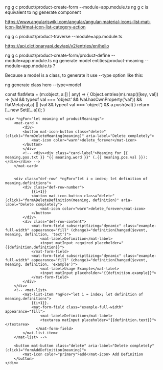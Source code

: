 ng g c product/product-create-form --module=app.module.ts 
ng g c is equivalent to ng generate component


https://www.angularjswiki.com/angular/angular-material-icons-list-mat-icon-list/#mat-icon-list-category-action


ng g c product/product-traverse --module=app.module.ts


https://api.dictionaryapi.dev/api/v2/entries/en/hello



ng g c product/product-create-form/product-define --module=app.module.ts
ng generate model entities/product-meaning --module=app.module.ts ?

Because a model is a class, to generate it use --type option like this:

ng generate class hero --type=model


const flatMeta = (m:object, a:[] | any) => {
Object.entries(m).map(([key, val]) => 
    (val && typeof val === 'object' && !val.hasOwnProperty('val')) && flatMeta(val,a) ||
    (val && typeof val === 'object') && a.push(val)
)
return [...new Set([...a])];
}



    <div *ngFor="let meaning of productMeanings">
        <mat-card >
            <div>
            <button mat-icon-button class="delete" (click)="formDeleteMeaning(meaning)" aria-label="Delete completely">
                <mat-icon color="warn">delete_forever</mat-icon>
            </button>
            </div>
            <!-- <div><div class="card-label">Meaning for {{ meaning.pos.txt }} "{{ meaning.word }}" (.{{ meaning.pos.val }}):</div></div> -->
        </mat-card>


        <div class="def-row" *ngFor="let i = index; let definition of meaning.definitions">
            <div class="def-row-number">
                {{i+1}}
                <button mat-icon-button class="delete" (click)="formADeleteDefinition(meaning, definition)" aria-label="Delete completely">
                    <mat-icon color="warn">delete_forever</mat-icon>
                </button>
            </div>
            <div class="def-row-content">
                <mat-form-field subscriptSizing="dynamic" class="example-full-width" appearance="fill" (change)="definitionChanged($event, meaning, definition, 'text')">
                    <mat-label>Definition</mat-label>
                    <input matInput required placeholder="{{definition.definition}}">
                </mat-form-field>
                <mat-form-field subscriptSizing="dynamic" class="example-full-width" appearance="fill" (change)="definitionChanged($event, meaning, definition, 'example')">
                    <mat-label>Usage Example</mat-label>
                    <input matInput placeholder="{{definition.example}}">
                </mat-form-field>
            </div>
        </div>
        <!-- <mat-list>
            <mat-list-item *ngFor="let i = index; let definition of meaning.definitions">
                {{i+1}}.
                <mat-form-field class="example-full-width" appearance="fill">
                    <mat-label>Definition</mat-label>
                    <textarea matInput placeholder="{{definition.text}}"></textarea>
                  </mat-form-field>
            </mat-list-item>
        </mat-list> -->

        <button mat-button class="delete" aria-label="Delete completely" (click)="formAddDefinition(meaning)">
            <mat-icon color="primary">add</mat-icon> Add Definition
        </button>
    </div>